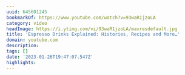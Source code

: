 ```yaml
---
uuid: 645601245
bookmarkOf: https://www.youtube.com/watch?v=93waR1jzoLA
category: video
headImage: https://i.ytimg.com/vi/93waR1jzoLA/maxresdefault.jpg
title: 'Espresso Drinks Explained: Histories, Recipes and More…'
domain: youtube.com
description: 
tags: []
date: '2023-01-26T19:47:07.547Z'
highlights: 
---
```




